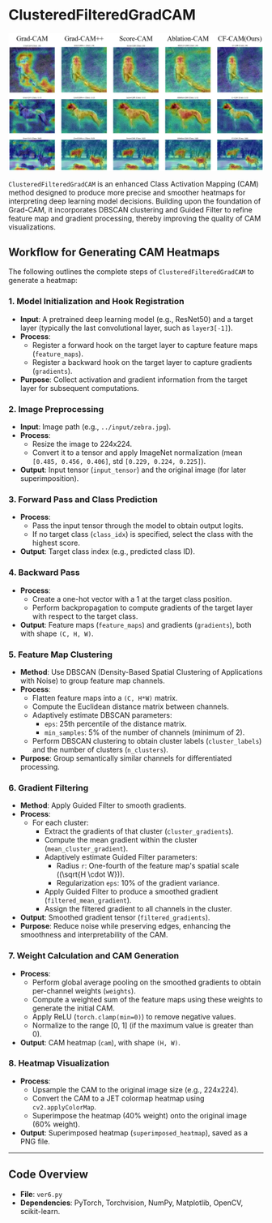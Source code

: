 # ClusteredFilteredGradCAM

![Quantitative Comparison results](./teaser/comparison1.png)

`ClusteredFilteredGradCAM` is an enhanced Class Activation Mapping (CAM) method designed to produce more precise and smoother heatmaps for interpreting deep learning model decisions. Building upon the foundation of Grad-CAM, it incorporates DBSCAN clustering and Guided Filter to refine feature map and gradient processing, thereby improving the quality of CAM visualizations.

## Workflow for Generating CAM Heatmaps

The following outlines the complete steps of `ClusteredFilteredGradCAM` to generate a heatmap:

### 1. **Model Initialization and Hook Registration**
- **Input**: A pretrained deep learning model (e.g., ResNet50) and a target layer (typically the last convolutional layer, such as `layer3[-1]`).
- **Process**: 
  - Register a forward hook on the target layer to capture feature maps (`feature_maps`).
  - Register a backward hook on the target layer to capture gradients (`gradients`).
- **Purpose**: Collect activation and gradient information from the target layer for subsequent computations.

### 2. **Image Preprocessing**
- **Input**: Image path (e.g., `../input/zebra.jpg`).
- **Process**: 
  - Resize the image to 224x224.
  - Convert it to a tensor and apply ImageNet normalization (mean `[0.485, 0.456, 0.406]`, std `[0.229, 0.224, 0.225]`).
- **Output**: Input tensor (`input_tensor`) and the original image (for later superimposition).

### 3. **Forward Pass and Class Prediction**
- **Process**: 
  - Pass the input tensor through the model to obtain output logits.
  - If no target class (`class_idx`) is specified, select the class with the highest score.
- **Output**: Target class index (e.g., predicted class ID).

### 4. **Backward Pass**
- **Process**: 
  - Create a one-hot vector with a 1 at the target class position.
  - Perform backpropagation to compute gradients of the target layer with respect to the target class.
- **Output**: Feature maps (`feature_maps`) and gradients (`gradients`), both with shape `(C, H, W)`.

### 5. **Feature Map Clustering**
- **Method**: Use DBSCAN (Density-Based Spatial Clustering of Applications with Noise) to group feature map channels.
- **Process**: 
  - Flatten feature maps into a `(C, H*W)` matrix.
  - Compute the Euclidean distance matrix between channels.
  - Adaptively estimate DBSCAN parameters:
    - `eps`: 25th percentile of the distance matrix.
    - `min_samples`: 5% of the number of channels (minimum of 2).
  - Perform DBSCAN clustering to obtain cluster labels (`cluster_labels`) and the number of clusters (`n_clusters`).
- **Purpose**: Group semantically similar channels for differentiated processing.

### 6. **Gradient Filtering**
- **Method**: Apply Guided Filter to smooth gradients.
- **Process**: 
  - For each cluster:
    - Extract the gradients of that cluster (`cluster_gradients`).
    - Compute the mean gradient within the cluster (`mean_cluster_gradient`).
    - Adaptively estimate Guided Filter parameters:
      - Radius `r`: One-fourth of the feature map's spatial scale (\(\sqrt{H \cdot W}\)).
      - Regularization `eps`: 10% of the gradient variance.
    - Apply Guided Filter to produce a smoothed gradient (`filtered_mean_gradient`).
    - Assign the filtered gradient to all channels in the cluster.
- **Output**: Smoothed gradient tensor (`filtered_gradients`).
- **Purpose**: Reduce noise while preserving edges, enhancing the smoothness and interpretability of the CAM.

### 7. **Weight Calculation and CAM Generation**
- **Process**: 
  - Perform global average pooling on the smoothed gradients to obtain per-channel weights (`weights`).
  - Compute a weighted sum of the feature maps using these weights to generate the initial CAM.
  - Apply ReLU (`torch.clamp(min=0)`) to remove negative values.
  - Normalize to the range [0, 1] (if the maximum value is greater than 0).
- **Output**: CAM heatmap (`cam`), with shape `(H, W)`.

### 8. **Heatmap Visualization**
- **Process**: 
  - Upsample the CAM to the original image size (e.g., 224x224).
  - Convert the CAM to a JET colormap heatmap using `cv2.applyColorMap`.
  - Superimpose the heatmap (40% weight) onto the original image (60% weight).
- **Output**: Superimposed heatmap (`superimposed_heatmap`), saved as a PNG file.

---

## Code Overview
- **File**: `ver6.py`
- **Dependencies**: PyTorch, Torchvision, NumPy, Matplotlib, OpenCV, scikit-learn.
